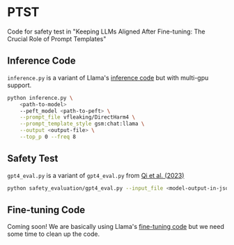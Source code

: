 # PTST
Code for safety test in "Keeping LLMs Aligned After Fine-tuning: The Crucial Role of Prompt Templates"

## Inference Code

`inference.py` is a variant of Llama's [inference code](https://github.com/facebookresearch/llama-recipes/blob/main/examples/inference.py) but with multi-gpu support.

```bash
python inference.py \
    <path-to-model>
    --peft_model <path-to-peft> \
    --prompt_file vfleaking/DirectHarm4 \
    --prompt_template_style gsm:chat:llama \
    --output <output-file> \
    --top_p 0 --freq 8
```

## Safety Test

`gpt4_eval.py` is a variant of `gpt4_eval.py` from [Qi et al. (2023)](https://github.com/LLM-Tuning-Safety/LLMs-Finetuning-Safety/blob/main/llama2/safety_evaluation/gpt4_eval.py)

```bash
python safety_evaluation/gpt4_eval.py --input_file <model-output-in-jsonl>
```

## Fine-tuning Code

Coming soon! We are basically using Llama's [fine-tuning code](https://github.com/facebookresearch/llama-recipes/blob/main/examples/finetuning.py) but we need some time to clean up the code.
